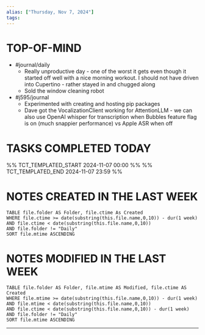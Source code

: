 ```yaml
---
alias: ["Thursday, Nov 7, 2024"]
tags: 
---
```

# TOP-OF-MIND
- #journal/daily 
	- Really unproductive day - one of the worst it gets even though it started off well with a nice morning workout. I should not have driven into Cupertino - rather stayed in and chugged along
	- Sold the window cleaning robot
- #j595/journal 
	- Experimented with creating and hosting pip packages
	- Dave got the VocalizationClient working for AttentionLLM - we can also use OpenAI whisper for transcription when Bubbles feature flag is on (much snappier performance) vs Apple ASR when off

# TASKS COMPLETED TODAY
%% TCT_TEMPLATED_START 2024-11-07 00:00 %%
%% TCT_TEMPLATED_END 2024-11-07 23:59 %%


# NOTES CREATED IN THE LAST WEEK
``` dataview
TABLE file.folder AS Folder, file.ctime As Created
WHERE file.ctime >= date(substring(this.file.name,0,10)) - dur(1 week) 
AND file.ctime < date(substring(this.file.name,0,10)) 
AND file.folder != "Daily"
SORT file.mtime ASCENDING
```

# NOTES MODIFIED IN THE LAST WEEK
``` dataview
TABLE file.folder AS Folder, file.mtime AS Modified, file.ctime AS Created
WHERE file.mtime >= date(substring(this.file.name,0,10)) - dur(1 week)
AND file.mtime < date(substring(this.file.name,0,10))
AND file.ctime < date(substring(this.file.name,0,10)) - dur(1 week)
AND file.folder != "Daily"
SORT file.mtime ASCENDING
```
---
